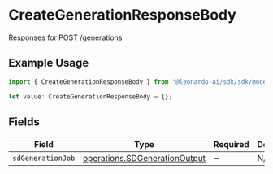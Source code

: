 # CreateGenerationResponseBody

Responses for POST /generations

## Example Usage

```typescript
import { CreateGenerationResponseBody } from "@leonardo-ai/sdk/sdk/models/operations";

let value: CreateGenerationResponseBody = {};
```

## Fields

| Field                                                                                 | Type                                                                                  | Required                                                                              | Description                                                                           |
| ------------------------------------------------------------------------------------- | ------------------------------------------------------------------------------------- | ------------------------------------------------------------------------------------- | ------------------------------------------------------------------------------------- |
| `sdGenerationJob`                                                                     | [operations.SDGenerationOutput](../../../sdk/models/operations/sdgenerationoutput.md) | :heavy_minus_sign:                                                                    | N/A                                                                                   |
